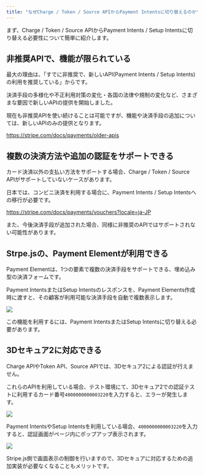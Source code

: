 ```yaml
---
title: "なぜCharge / Token / Source APIからPayment Intentsに切り替えるのか"
---
```


まず、Charge / Token / Source APIからPayment Intents / Setup Intentsに切り替える必要性について簡単に紹介します。

## 非推奨APIで、機能が限られている

最大の理由は、「すでに非推奨で、新しいAPI(Payment Intents / Setup Intents)の利用を推奨している」からです。

決済手段の多様化や不正利用対策の変化・各国の法律や規制の変化など、さまざまな要因で新しいAPIの提供を開始しました。

現在も非推奨APIを使い続けることは可能ですが、機能や決済手段の追加については、新しいAPIのみの提供となります。

https://stripe.com/docs/payments/older-apis

## 複数の決済方法や追加の認証をサポートできる

カード決済以外の支払い方法をサポートする場合、Charge / Token / Source APIがサポートしていないケースがあります。

日本では、コンビニ決済を利用する場合に、Payment Intents / Setup Intentsへの移行が必要です。

https://stripe.com/docs/payments/vouchers?locale=ja-JP

また、今後決済手段が追加された場合、同様に非推奨のAPIではサポートされない可能性があります。

## Strpe.jsの、Payment Elementが利用できる

Payment Elementは、1つの要素で複数の決済手段をサポートできる、埋め込み型の決済フォームです。

Payment IntentsまたはSetup Intentsのレスポンスを、Payment Elements作成時に渡すと、その顧客が利用可能な決済手段を自動で複数表示します。

![](https://storage.googleapis.com/zenn-user-upload/c067946efd67-20220916.png)

この機能を利用するには、Payment IntentsまたはSetup Intentsに切り替える必要があります。

## 3Dセキュア2に対応できる

Charge APIやToken API、Source APIでは、3Dセキュア2による認証が行えません。

これらのAPIを利用している場合、テスト環境にて、3Dセキュア2での認証テストに利用するカード番号`4000000000003220`を入力すると、エラーが発生します。

![](https://storage.googleapis.com/zenn-user-upload/061428c6d93f-20220916.png)

Payment IntentsやSetup Intentsを利用している場合、`4000000000003220`を入力すると、認証画面がページ内にポップアップ表示されます。

![](https://storage.googleapis.com/zenn-user-upload/47e110e9fd32-20220916.png)

Stripe.js側で画面表示の制御を行いますので、3Dセキュアに対応するための追加実装が必要なくなることもメリットです。